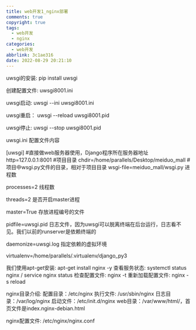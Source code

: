 ```yaml
---
title: web开发1_nginx部署
comments: true
copyright: true
tags:
  - web开发
  - nginx
categories:
  - web开发
abbrlink: 3c1ae316
date: 2022-08-29 20:21:10
---
```


uwsgi的安装:
pip install uwsgi

创建配置文件:
uwsgi8001.ini

uwsgi启动:
uwsgi --ini uwsgi8001.ini

uwsgi重启：
uwsgi --reload uwsgi8001.pid

uwsgi停止:
uwsgi --stop uwsgi8001.pid


uwsgi.ini 配置文件内容

[uwsgi]
#直接做web服务器使用，Django程序所在服务器地址
http=127.0.0.1:8001
#项目目录
chdir=/home/parallels/Desktop/meiduo_mall
#项目中wsgi.py文件的目录，相对于项目目录
wsgi-file=meiduo_mall/wsgi.py
进程数

processes=2
线程数

threads=2
是否开启master进程

master=True
存放进程编号的文件

pidfile=uwsgi.pid
日志文件，因为uwsgi可以脱离终端在后台运行，日志看不见。我们以前的runserver是依赖终端的

daemonize=uwsgi.log
指定依赖的虚拟环境

virtualenv=/home/parallels/.virtualenv/django_py3

我们使用apt-get安装:     apt-get install nginx -y
查看服务状态:     systemctl status nginx / service nginx status
检查配置文件:     nginx -t
重新加载配置文件:     nginx -s reload

nginx目录介绍:
配置目录：/etc/nginx
执行文件: /usr/sbin/nginx
日志目录：/var/log/nginx
启动文件：/etc/init.d/nginx
web目录：/var/www/html/，首页文件是index.nginx-debian.html

nginx配置文件:
/etc/nginx/nginx.conf
